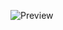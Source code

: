 ![Preview]([https://github.com/Hdutfj/AllTimeAi/issues/1](https://private-user-images.githubusercontent.com/156539429/440684060-7e96af60-a716-462c-b587-98b449b5990e.PNG?jwt=eyJhbGciOiJIUzI1NiIsInR5cCI6IkpXVCJ9.eyJpc3MiOiJnaXRodWIuY29tIiwiYXVkIjoicmF3LmdpdGh1YnVzZXJjb250ZW50LmNvbSIsImtleSI6ImtleTUiLCJleHAiOjE3NDY1MTk1NzUsIm5iZiI6MTc0NjUxOTI3NSwicGF0aCI6Ii8xNTY1Mzk0MjkvNDQwNjg0MDYwLTdlOTZhZjYwLWE3MTYtNDYyYy1iNTg3LTk4YjQ0OWI1OTkwZS5QTkc_WC1BbXotQWxnb3JpdGhtPUFXUzQtSE1BQy1TSEEyNTYmWC1BbXotQ3JlZGVudGlhbD1BS0lBVkNPRFlMU0E1M1BRSzRaQSUyRjIwMjUwNTA2JTJGdXMtZWFzdC0xJTJGczMlMkZhd3M0X3JlcXVlc3QmWC1BbXotRGF0ZT0yMDI1MDUwNlQwODE0MzVaJlgtQW16LUV4cGlyZXM9MzAwJlgtQW16LVNpZ25hdHVyZT1mNGI1MjcxZGY4NzE1NjA1NTM2MWQxYjcyNjU4ZWJkZmRhYjc4MTI3Yjk5MjM1YTZmNDExMGEzOTZlYzQzYzRmJlgtQW16LVNpZ25lZEhlYWRlcnM9aG9zdCJ9.ZXLpg1JQrcvq0JszXij0q5pm39udzRYH7c4MY5cs3A0))

